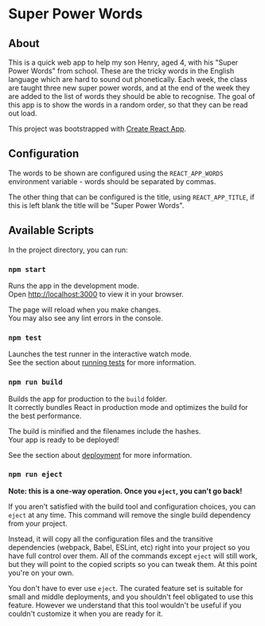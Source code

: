 # Super Power Words

## About

This is a quick web app to help my son Henry, aged 4, with his "Super Power Words" from school. These are the tricky words in the English language which are hard to sound out phonetically. Each week, the class are taught three new super power words, and at the end of the week they are added to the list of words they should be able to recognise. The goal of this app is to show the words in a random order, so that they can be read out load.

This project was bootstrapped with [Create React App](https://github.com/facebook/create-react-app).

## Configuration

The words to be shown are configured using the `REACT_APP_WORDS` environment variable - words should be separated by commas.

The other thing that can be configured is the title, using `REACT_APP_TITLE`, if this is left blank the title will be "Super Power Words".

## Available Scripts

In the project directory, you can run:

### `npm start`

Runs the app in the development mode.\
Open [http://localhost:3000](http://localhost:3000) to view it in your browser.

The page will reload when you make changes.\
You may also see any lint errors in the console.

### `npm test`

Launches the test runner in the interactive watch mode.\
See the section about [running tests](https://facebook.github.io/create-react-app/docs/running-tests) for more information.

### `npm run build`

Builds the app for production to the `build` folder.\
It correctly bundles React in production mode and optimizes the build for the best performance.

The build is minified and the filenames include the hashes.\
Your app is ready to be deployed!

See the section about [deployment](https://facebook.github.io/create-react-app/docs/deployment) for more information.

### `npm run eject`

**Note: this is a one-way operation. Once you `eject`, you can't go back!**

If you aren't satisfied with the build tool and configuration choices, you can `eject` at any time. This command will remove the single build dependency from your project.

Instead, it will copy all the configuration files and the transitive dependencies (webpack, Babel, ESLint, etc) right into your project so you have full control over them. All of the commands except `eject` will still work, but they will point to the copied scripts so you can tweak them. At this point you're on your own.

You don't have to ever use `eject`. The curated feature set is suitable for small and middle deployments, and you shouldn't feel obligated to use this feature. However we understand that this tool wouldn't be useful if you couldn't customize it when you are ready for it.
